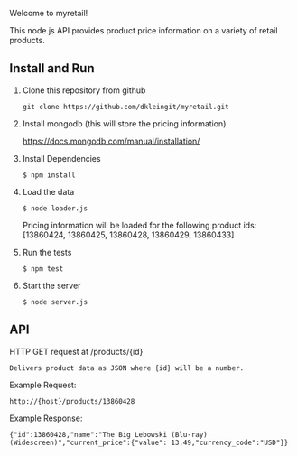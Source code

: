 Welcome to myretail!

This node.js API provides product price information on a variety of retail products.

## Install and Run

1. Clone this repository from github

    ```git clone https://github.com/dkleingit/myretail.git```

2. Install mongodb (this will store the pricing information)

    https://docs.mongodb.com/manual/installation/

3. Install Dependencies

    ```$ npm install```
    
4. Load the data

    ```$ node loader.js```
    
    Pricing information will be loaded for the following product ids:
    [13860424, 13860425, 13860428, 13860429, 13860433]
    
5. Run the tests

    ```$ npm test```
    
6. Start the server

    ```$ node server.js```
    

## API

HTTP GET request at /products/{id}
    
    Delivers product data as JSON where {id} will be a number.
    
Example Request:

    http://{host}/products/13860428

Example Response:

    {"id":13860428,"name":"The Big Lebowski (Blu-ray) (Widescreen)","current_price":{"value": 13.49,"currency_code":"USD"}}

